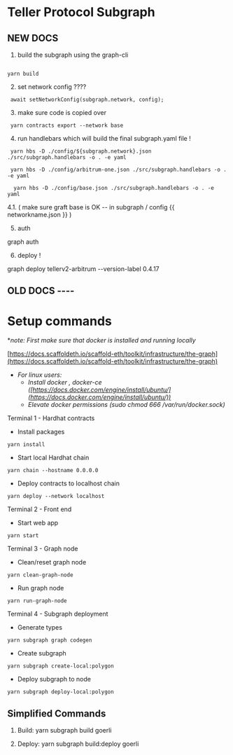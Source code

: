

# Teller Protocol Subgraph 


## NEW DOCS 


 1. build the subgraph using the graph-cli 

 ```

yarn build 
 ```



2. set network config ????

```
 await setNetworkConfig(subgraph.network, config);

```

3.  make sure code is copied over 

```
 yarn contracts export --network base
```

 
 4. run handlebars which will build the final  subgraph.yaml file ! 

```
 yarn hbs -D ./config/${subgraph.network}.json ./src/subgraph.handlebars -o . -e yaml
 
 yarn hbs -D ./config/arbitrum-one.json ./src/subgraph.handlebars -o . -e yaml
 
  yarn hbs -D ./config/base.json ./src/subgraph.handlebars -o . -e yaml

```
 


4.1.  ( make sure graft base is OK -- in subgraph / config {{ networkname.json }} )



5. auth 

graph auth 



6. deploy ! 


 graph deploy   tellerv2-arbitrum --version-label 0.4.17





























 ## OLD DOCS  ----


# Setup commands

**note: First make sure that docker is installed and running locally*

[https://docs.scaffoldeth.io/scaffold-eth/toolkit/infrastructure/the-graph](https://docs.scaffoldeth.io/scaffold-eth/toolkit/infrastructure/the-graph)

- *For linux users:*
    - *Install docker , docker-ce  ([https://docs.docker.com/engine/install/ubuntu/](https://docs.docker.com/engine/install/ubuntu/))*
    - *Elevate docker permissions (sudo chmod 666 /var/run/docker.sock)*

Terminal 1 - Hardhat contracts
- Install packages
```
yarn install
```
- Start local Hardhat chain
```
yarn chain --hostname 0.0.0.0
```
- Deploy contracts to localhost chain
```
yarn deploy --network localhost
```

Terminal 2 - Front end
- Start web app
```
yarn start
```

Terminal 3 - Graph node
- Clean/reset graph node
```
yarn clean-graph-node
```
- Run graph node
```
yarn run-graph-node
```

Terminal 4 - Subgraph deployment

- Generate types
```
yarn subgraph graph codegen
```
- Create subgraph
```
yarn subgraph create-local:polygon
```
- Deploy subgraph to node
```
yarn subgraph deploy-local:polygon
```



## Simplified Commands 

1. Build:  yarn subgraph build goerli

2. Deploy: yarn subgraph build:deploy goerli 